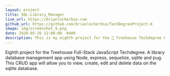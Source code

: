 ```yaml
---
layout: project
title: SQL-Library_Manager
live_url: https://brianlockerbie.com
github_url: https://github.com/brianlockerbie/TechDegreeProject-8
image: img/screenshot_8.png
date: 2020-05-26 12:00:00 -0400
description: This is my eighth project for the 🏡 Treehouse Techdegree Full Stack JavaScript.
---
```

Eighth project for the Treehouse Full-Stack JavaScript Techdegree. A library database management app using Node, express, sequelize, sqlite and pug. This CRUD app will allow you to view, create, edit and delete data on the sqlite database.